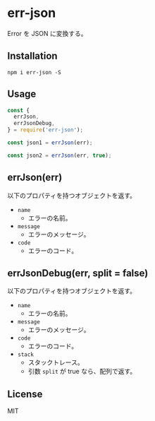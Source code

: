 # err-json

Error を JSON に変換する。

## Installation

```
npm i err-json -S
```

## Usage

``` javascript
const {
  errJson,
  errJsonDebug,
} = require('err-json');

const json1 = errJson(err);

const json2 = errJson(err, true);
```

## errJson(err)

以下のプロパティを持つオブジェクトを返す。

- `name`
    - エラーの名前。
- `message`
    - エラーのメッセージ。
- `code`
    - エラーのコード。

## errJsonDebug(err, split = false)

以下のプロパティを持つオブジェクトを返す。

- `name`
    - エラーの名前。
- `message`
    - エラーのメッセージ。
- `code`
    - エラーのコード。
- `stack`
    - スタックトレース。
    - 引数 `split` が true なら、配列で返す。

## License

MIT

